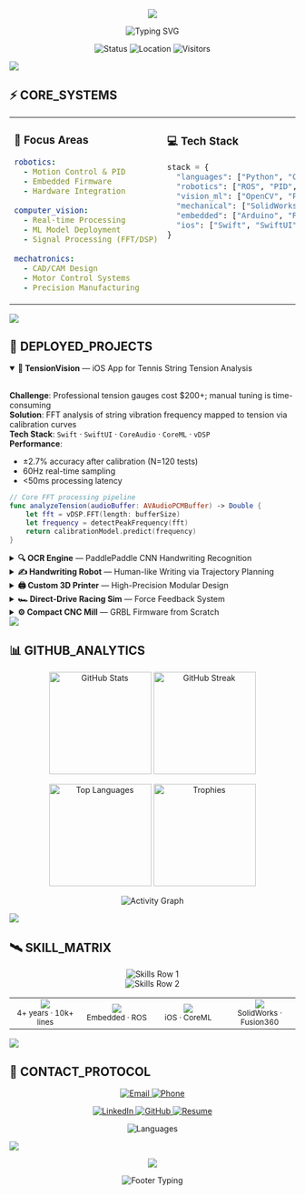 <!-- prettier-ignore-start -->

<p align="center">
  <img src="https://capsule-render.vercel.app/api?type=waving&color=0:00FFFF,50:00CED1,100:0D1117&height=200&section=header&text=ROGER%20PAN&fontSize=70&fontColor=FFFFFF&animation=twinkling&fontAlignY=35&desc=ROBOTICS%20%26%20COMPUTER%20VISION%20ENGINEER&descSize=20&descAlignY=55" />
</p>

<p align="center">
  <img src="https://readme-typing-svg.demolab.com?font=Fira+Code&size=18&pause=1000&color=00FFFF&center=true&vCenter=true&width=600&lines=Building+Intelligent+Mechatronic+Systems;4%2B+Years+%7C+6+Major+Projects+%7C+Physics+%E2%86%92+Code;Open+to+2026+Robotics%2FML+Engineer+Roles" alt="Typing SVG" />
</p>

<p align="center">
  <img src="https://img.shields.io/badge/STATUS-●%20Online-00FF41?style=for-the-badge&labelColor=000000&color=000000" alt="Status" />
  <img src="https://img.shields.io/badge/LOCATION-San%20Jose%2C%20CA-00FFFF?style=for-the-badge&labelColor=000000&color=000000" alt="Location" />
  <img src="https://komarev.com/ghpvc/?username=RogerPan1203&color=00FFFF&style=for-the-badge&label=VISITORS" alt="Visitors" />
</p>

<img src="https://capsule-render.vercel.app/api?type=rect&color=0:00FFFF,100:0D1117&height=2&section=header" />

<br>

## ⚡ CORE_SYSTEMS

<table>
<tr>
<td width="50%" valign="top">

### 🎯 Focus Areas
```yaml
robotics:
  - Motion Control & PID
  - Embedded Firmware
  - Hardware Integration
  
computer_vision:
  - Real-time Processing
  - ML Model Deployment
  - Signal Processing (FFT/DSP)
  
mechatronics:
  - CAD/CAM Design
  - Motor Control Systems
  - Precision Manufacturing
```

</td>
<td width="50%" valign="top">

### 💻 Tech Stack
```python
stack = {
  "languages": ["Python", "C++", "Swift", "Java"],
  "robotics": ["ROS", "PID", "Motor Drivers"],
  "vision_ml": ["OpenCV", "PyTorch", "PaddlePaddle", "CoreML"],
  "mechanical": ["SolidWorks", "Fusion360", "GRBL", "Marlin"],
  "embedded": ["Arduino", "Raspberry Pi", "Firmware"],
  "ios": ["Swift", "SwiftUI", "CoreAudio", "AVFoundation"]
}
```

</td>
</tr>
</table>

<img src="https://capsule-render.vercel.app/api?type=rect&color=0:00FFFF,100:0D1117&height=2&section=header" />

<br>

## 🔬 DEPLOYED_PROJECTS

<details open>
<summary><b>🎾 TensionVision</b> — iOS App for Tennis String Tension Analysis</summary>

<br>

**Challenge**: Professional tension gauges cost $200+; manual tuning is time-consuming  
**Solution**: FFT analysis of string vibration frequency mapped to tension via calibration curves  
**Tech Stack**: `Swift` · `SwiftUI` · `CoreAudio` · `CoreML` · `vDSP`  
**Performance**: 
- ±2.7% accuracy after calibration (N=120 tests)
- 60Hz real-time sampling
- <50ms processing latency

```swift
// Core FFT processing pipeline
func analyzeTension(audioBuffer: AVAudioPCMBuffer) -> Double {
    let fft = vDSP.FFT(length: bufferSize)
    let frequency = detectPeakFrequency(fft)
    return calibrationModel.predict(frequency)
}
```

</details>

<details>
<summary><b>🔍 OCR Engine</b> — PaddlePaddle CNN Handwriting Recognition</summary>

<br>

**Challenge**: Accurate handwritten digit recognition with minimal preprocessing  
**Solution**: Custom CNN architecture with optimized data augmentation pipeline  
**Tech Stack**: `Python` · `PaddlePaddle` · `OpenCV` · `NumPy`  
**Achievement**: 
- 🏆 **2nd Prize** — Jiangsu Province AI Competition
- 99.2% accuracy on validation set
- 2.1ms inference time per image

```python
# Model architecture
model = Sequential([
    Conv2D(32, (3,3), activation='relu'),
    MaxPooling2D((2,2)),
    Conv2D(64, (3,3), activation='relu'),
    Dense(128, activation='relu'),
    Dense(10, activation='softmax')
])
```

</details>

<details>
<summary><b>✍️ Handwriting Robot</b> — Human-like Writing via Trajectory Planning</summary>

<br>

**Challenge**: Robotic motion looks mechanical; achieving smooth curves at varying speeds  
**Solution**: Bezier curve trajectory generation + adaptive PID control with feedforward  
**Tech Stack**: `C++` · `ROS` · `Stepper Motors` · `Trajectory Planning`  
**Performance**:
- 0.3mm RMS path tracking error
- Variable speed control (20-80 mm/s)
- Human evaluators rated 7.8/10 for realism

```cpp
// PID control loop (1kHz)
void controlLoop() {
    error = target_pos - current_pos;
    output = Kp*error + Ki*integral + Kd*derivative;
    stepper.setSpeed(output);
}
```

</details>

<details>
<summary><b>🖨️ Custom 3D Printer</b> — High-Precision Modular Design</summary>

<br>

**Challenge**: Off-the-shelf printers lack precision for small mechanical parts  
**Solution**: Custom kinematics with upgraded linear rails, direct drive extruder, PID-tuned hotend  
**Tech Stack**: `Marlin Firmware` · `SolidWorks` · `CAD` · `PID Tuning`  
**Specs**:
- 0.05mm layer height capability
- 98% first-layer adhesion success rate
- 1000+ hours runtime with <2% maintenance downtime

</details>

<details>
<summary><b>🏎️ Direct-Drive Racing Sim</b> — Force Feedback System</summary>

<br>

**Challenge**: Simulating realistic road feedback forces with minimal latency  
**Solution**: Direct-drive motor with torque control + IMU sensor fusion for road feel  
**Tech Stack**: `Embedded C` · `Motor Control` · `PID` · `IMU Fusion`  
**Performance**:
- <2ms control loop latency
- 10Nm peak torque output
- 1kHz update rate for smooth feedback

</details>

<details>
<summary><b>⚙️ Compact CNC Mill</b> — GRBL Firmware from Scratch</summary>

<br>

**Challenge**: Commercial CNCs too large/expensive for hobbyist precision work  
**Solution**: Custom compact design with GRBL firmware modifications for enhanced accuracy  
**Tech Stack**: `GRBL` · `CAM` · `Stepper Motors` · `Microcontroller`  
**Specs**:
- 0.02mm repeatability
- Aluminum cutting capable (200mm/min feed rate)
- Custom toolpath generation via Python CAM scripts

</details>

<img src="https://capsule-render.vercel.app/api?type=rect&color=0:00FFFF,100:0D1117&height=2&section=header" />

<br>

## 📊 GITHUB_ANALYTICS

<p align="center">
  <img src="https://github-readme-stats.vercel.app/api?username=RogerPan1203&show_icons=true&theme=chartreuse-dark&hide_border=true&bg_color=0D1117&title_color=00FFFF&icon_color=00FF41&text_color=FFFFFF&ring_color=00FFFF" height="180" alt="GitHub Stats" />
  <img src="https://github-readme-streak-stats.herokuapp.com/?user=RogerPan1203&theme=chartreuse-dark&hide_border=true&background=0D1117&ring=00FFFF&fire=00FF41&currStreakLabel=00FFFF&sideLabels=FFFFFF" height="180" alt="GitHub Streak" />
</p>

<p align="center">
  <img src="https://github-readme-stats.vercel.app/api/top-langs/?username=RogerPan1203&layout=compact&theme=chartreuse-dark&hide_border=true&bg_color=0D1117&title_color=00FFFF&text_color=FFFFFF" height="180" alt="Top Languages" />
  <img src="https://github-profile-trophy.vercel.app/?username=RogerPan1203&theme=onestar&no-frame=true&column=3&row=2&margin-w=10&margin-h=10" height="180" alt="Trophies" />
</p>

<p align="center">
  <img src="https://github-readme-activity-graph.vercel.app/graph?username=RogerPan1203&theme=react-dark&bg_color=0D1117&color=00FFFF&line=00FF41&point=FFFFFF&hide_border=true&custom_title=Contribution%20Activity" alt="Activity Graph" />
</p>

<img src="https://capsule-render.vercel.app/api?type=rect&color=0:00FFFF,100:0D1117&height=2&section=header" />

<br>

## 🛰️ SKILL_MATRIX

<p align="center">
  <img src="https://skillicons.dev/icons?i=python,cpp,swift,java,opencv,pytorch,ros,arduino,raspberrypi,git&theme=dark" alt="Skills Row 1" />
  <br>
  <img src="https://skillicons.dev/icons?i=linux,vscode,xcode,docker,github,bash,matlab,figma,blender,unity&theme=dark" alt="Skills Row 2" />
</p>

<table align="center">
<tr>
<td align="center" width="25%">
<img src="https://img.shields.io/badge/Python-8%2F10-00FF41?style=for-the-badge&logo=python&logoColor=white&labelColor=000000" /><br>
<sub>4+ years · 10k+ lines</sub>
</td>
<td align="center" width="25%">
<img src="https://img.shields.io/badge/C++-6%2F10-00FFFF?style=for-the-badge&logo=cplusplus&logoColor=white&labelColor=000000" /><br>
<sub>Embedded · ROS</sub>
</td>
<td align="center" width="25%">
<img src="https://img.shields.io/badge/Swift-6%2F10-FF6B35?style=for-the-badge&logo=swift&logoColor=white&labelColor=000000" /><br>
<sub>iOS · CoreML</sub>
</td>
<td align="center" width="25%">
<img src="https://img.shields.io/badge/CAD-7%2F10-9B59B6?style=for-the-badge&logo=autodesk&logoColor=white&labelColor=000000" /><br>
<sub>SolidWorks · Fusion360</sub>
</td>
</tr>
</table>

<img src="https://capsule-render.vercel.app/api?type=rect&color=0:00FFFF,100:0D1117&height=2&section=header" />

<br>

## 📡 CONTACT_PROTOCOL

<p align="center">
  <a href="mailto:panyf200713@outlook.com">
    <img src="https://img.shields.io/badge/EMAIL-panyf200713@outlook.com-00FFFF?style=for-the-badge&logo=microsoft-outlook&logoColor=white&labelColor=000000" alt="Email" />
  </a>
  <a href="tel:+15303604994">
    <img src="https://img.shields.io/badge/PHONE-+1%20530%20360%204994-00FF41?style=for-the-badge&logo=phone&logoColor=white&labelColor=000000" alt="Phone" />
  </a>
</p>

<p align="center">
  <a href="https://linkedin.com/in/YifanPan">
    <img src="https://img.shields.io/badge/LinkedIn-YifanPan-0A66C2?style=for-the-badge&logo=linkedin&logoColor=white&labelColor=000000" alt="LinkedIn" />
  </a>
  <a href="https://github.com/RogerPan1203">
    <img src="https://img.shields.io/badge/GitHub-RogerPan1203-181717?style=for-the-badge&logo=github&logoColor=white&labelColor=000000" alt="GitHub" />
  </a>
  <a href="YOUR_RESUME_PDF_LINK">
    <img src="https://img.shields.io/badge/RESUME-Download%20PDF-FF6B35?style=for-the-badge&logo=adobeacrobatreader&logoColor=white&labelColor=000000" alt="Resume" />
  </a>
</p>

<p align="center">
  <img src="https://img.shields.io/badge/LANGUAGES-中文%20%7C%20English%20%7C%20日本語-9B59B6?style=for-the-badge&labelColor=000000" alt="Languages" />
</p>

<img src="https://capsule-render.vercel.app/api?type=rect&color=0:00FFFF,100:0D1117&height=2&section=header" />

<br>

<p align="center">
  <img src="https://capsule-render.vercel.app/api?type=waving&color=0:0D1117,50:00CED1,100:00FFFF&height=120&section=footer&reversal=true" />
</p>

<p align="center">
  <img src="https://readme-typing-svg.demolab.com?font=Fira+Code&size=14&pause=1000&color=00FFFF&center=true&vCenter=true&width=600&lines=%E2%9A%99%EF%B8%8F+Building+machines+that+see+and+think;%F0%9F%93%A7+Open+to+collaboration+on+robotics+%26+ML+projects;%E2%9C%A8+Let's+turn+physics+into+code+together" alt="Footer Typing" />
</p>

<!-- prettier-ignore-end -->
